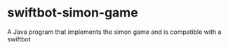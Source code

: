 # swiftbot-simon-game
A Java program that implements the simon game and is compatible with a swiftbot

